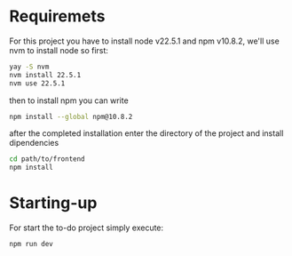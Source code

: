 # Requiremets

For this project you have to install node v22.5.1 and npm v10.8.2, we'll use nvm to install node so first:
```bash
yay -S nvm
nvm install 22.5.1
nvm use 22.5.1
```

then to install npm you can write
```bash
npm install --global npm@10.8.2
```
after the completed installation enter the directory of the project and install dipendencies

```bash
cd path/to/frontend
npm install
```

# Starting-up

For start the to-do project simply execute:
```bash
npm run dev
```
